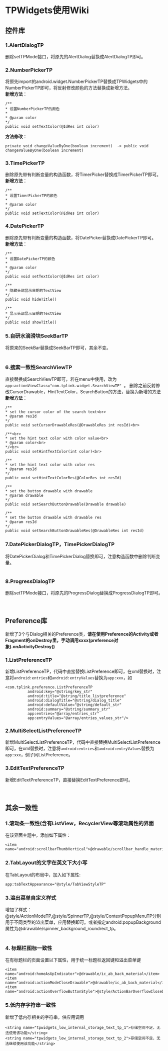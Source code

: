 # TPWidgets使用Wiki

## 控件库

### 1.AlertDialogTP
删除setTPMode接口，将原先的AlertDialog替换成AlertDialogTP即可。
<br>

### 2.NumberPickerTP
将原先import的android.widget.NumberPickerTP替换成TPWidgets中的NumberPickerTP即可，将反射修改颜色的方法替换成新增方法。<br>
**新增方法**：
```
/**
* 设置NumberPickerTP的颜色
* 
* @param color
*/
public void setTextColor(@IdRes int color)
```
**方法修改**：
```
private void changeValueByOne(boolean increment)  -> public void changeValueByOne(boolean increment)
```

### 3.TimePickerTP
删除原先带有判断变量的构造函数，将TimerPicker替换成TimerPickerTP即可。<br>
**新增方法**：<br>
```
/**
* 设置TimerPickerTP的颜色
*
* @param color
*/
public void setTextColor(@IdRes int color)
```

### 4.DatePickerTP
删除原先带有判断变量的构造函数，将DatePicker替换成DatePickerTP即可。<br>
**新增方法**：<br>
```
/**
* 设置DatePickerTP的颜色
*
* @param color
*/
public void setTextColor(@IdRes int color)

/**
* 隐藏头部显示日期的TextView
*/
public void hideTitle()

/**
* 显示头部显示日期的TextView
*/
public void showTitle()
```
### 5.自研水滴滑块SeekBarTP
将原来的SeekBar替换成SeekBarTP即可，其余不变。<br>
<br>
### 6.搜索一致性SearchViewTP
直接替换成SearchViewTP即可，若在menu中使用，改为```app:actionViewClass="com.tplink.widget.SearchViewTP" ```。
删除之前反射修改CursorDrawable，HintTextColor，SearchButton的方法，替换为新增的方法<br>
**新增方法**：
```
/**
* set the cursor color of the search text<br>
* @param resId
*/
public void setCursorDrawableRes(@DrawableRes int resId)<br>

/**<br>
* set the hint text color with color value<br>
* @param color<br>
*/<br>
public void setHintTextColor(int color)<br>

/**
* set the hint text color with color res
* @param resId
*/
public void setHintTextColorRes(@ColorRes int resId)

/**
* set the button drawable with drawable
* @param drawable
*/
public void setSearchButtonDrawable(Drawable drawable)

/**
* set the button drawable with drawable res
* @param resId
*/
public void setSearchButtonDrawableRes(@DrawableRes int resId)
```

### 7.DatePickerDialogTP，TimePickerDialogTP
将DatePickerDialog和TimePickerDialog替换即可，注意构造函数中删除判断变量。
<br>
<br>
### 8.ProgressDialogTP
删除setTPMode接口，将原先的ProgressDialog替换成ProgressDialogTP即可。
<br>
<br>
<br>
## Preference库
新增了3个与Dialog相关的Preference类，**请在使用Preference的Activity或者Fragment的onDestroy里，手动调用xxxx(preference对象).onActivityDestroy()**
### 1.ListPreferenceTP
新增ListPreferenceTP，代码中直接替换ListPreference即可，在xml替换时，注意将```android:entries```和```android:entryValues```替换为```app:xxx```，如
```
<com.tplink.preference.ListPreferenceTP
          android:key="@string/key_str"
          android:title="@string/title_listpreference"
          android:dialogTitle="@string/dialog_title"
          android:defaultValue="@string/default_str"
          android:summary="@string/summary_str"
          app:entries="@array/entries_str"
          app:entryValues="@array/entries_values_str"/>
```
### 2.MultiSelectListPreferenceTP
新增MultiSelectListPreferenceTP，代码中直接替换MultiSelectListPreference即可，在xml替换时，注意将```android:entries```和```android:entryValues```替换为```app:xxx```，例子同ListPreference。

### 3.EditTextPreferenceTP
新增EditTextPreferenceTP，直接替换EditTextPreference即可。
<br>
<br>
<br>
## 其余一致性

### 1.滚动条一致性(含有ListView，RecyclerView等滚动属性的界面
在该界面主题中，添加如下属性：<br>
```
<item name="android:scrollbarThumbVertical">@drawable/scrollbar_handle_material_padding</item>
```

### 2.TabLayout的文字在英文下大小写
在TabLayout的布局中，加入如下属性:<br>
```
app:tabTextAppearance="@style/TabViewStyleTP"
```

### 3.溢出菜单自定义样式
增加了样式：@style/ActionModeTP,@style/SpinnerTP,@style/ContextPopupMenuTP分别用于不同类型的溢出菜单，应用替换即可。或者指定android:popupBackground属性为@drawable/spinner_background_roundrect_tp。
<br>
<br>
### 4. 标题栏图标一致性
在有标题栏的页面设置以下属性，用于统一标题栏返回键和溢出菜单键<br>
```
<item name="android:homeAsUpIndicator">@drawable/ic_ab_back_material</item>
<item name="android:actionModeCloseDrawable">@drawable/ic_ab_back_material</item>
<item name="android:actionOverflowButtonStyle">@style/ActionBarOverflowCloseDrawableStyleTP</item>
```
### 5.低内存字符串一致性
新增了低内存相关的字符串，供应用调用
```
<string name="tpwidgets_low_internal_storage_text_tp_1">存储空间不足，无法使用该功能</string>
<string name="tpwidgets_low_internal_storage_text_tp_2">存储空间不足，无法继续使用该功能</string>
```
<br>
